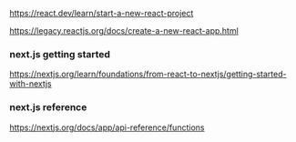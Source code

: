 https://react.dev/learn/start-a-new-react-project

https://legacy.reactjs.org/docs/create-a-new-react-app.html


### next.js getting started
https://nextjs.org/learn/foundations/from-react-to-nextjs/getting-started-with-nextjs


### next.js reference
https://nextjs.org/docs/app/api-reference/functions

